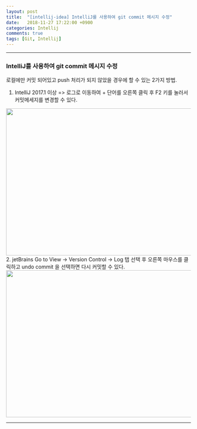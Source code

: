 ```yaml
---
layout: post
title:  "[intellij-idea] IntelliJ를 사용하여 git commit 메시지 수정"
date:   2018-11-27 17:22:00 +0900
categories: Intellij
comments: true
tags: [Git, Intellij]
---
```


---
### IntelliJ를 사용하여 git commit 메시지 수정

로컬에만 커밋 되어있고 push 처리가 되지 않았을 경우에 할 수 있는 2가지 방법.

1. IntelliJ 2017.1 이상 => 로그로 이동하여 + 단어를 오른쪽 클릭 후 F2 키를 눌러서 커밋메세지를 변경할 수 있다.
<img src="{{ site.baseurl }}/public/post/gitimg/git_commit_update.png" width="800px" height="400px"/>
2. jetBrains Go to View -> Version Control -> Log 탭 선택 후 오른쪽 마우스를 클릭하고 undo commit 을 선택하면 다시 커밋할 수 있다.
<img src="{{ site.baseurl }}/public/post/gitimg/git_commit_update1.png" width="800px" height="400px"/>

[jekyll-docs]: https://jekyllrb.com/docs/home
[jekyll-gh]:   https://github.com/jekyll/jekyll
[jekyll-talk]: https://talk.jekyllrb.com/
---
